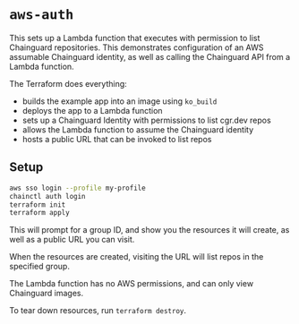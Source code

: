 # `aws-auth`

This sets up a Lambda function that executes with permission to list Chainguard repositories.
This demonstrates configuration of an AWS assumable Chainguard identity, as well as calling the Chainguard API from a Lambda function.

The Terraform does everything:

- builds the example app into an image using `ko_build`
- deploys the app to a Lambda function
- sets up a Chainguard Identity with permissions to list cgr.dev repos
- allows the Lambda function to assume the Chainguard identity
- hosts a public URL that can be invoked to list repos

## Setup

```sh
aws sso login --profile my-profile
chainctl auth login
terraform init
terraform apply
```

This will prompt for a group ID, and show you the resources it will create, as well as a public URL you can visit.

When the resources are created, visiting the URL will list repos in the specified group.

The Lambda function has no AWS permissions, and can only view Chainguard images.

To tear down resources, run `terraform destroy`.
